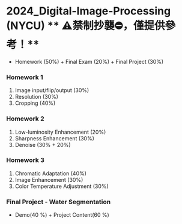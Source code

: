 # 2024_Digital-Image-Processing (NYCU) **  ⚠️禁制抄襲⛔，僅提供參考！**
* Homework (50%) + Final Exam (20%) + Final Project (30%)

### **Homework 1**
01. Image input/flip/output (30%)
02. Resolution (30%)
03. Cropping (40%)

### **Homework 2**
01. Low-luminosity Enhancement (20%)
02. Sharpness Enhancement (30%)
03. Denoise (30% + 20%)

### **Homework 3**
01. Chromatic Adaptation (40%)
02. Image Enhancement (30%)
03. Color Temperature Adjustment (30%)

### **Final Project - Water Segmentation** 
* Demo(40 %) + Project Content(60 %)

